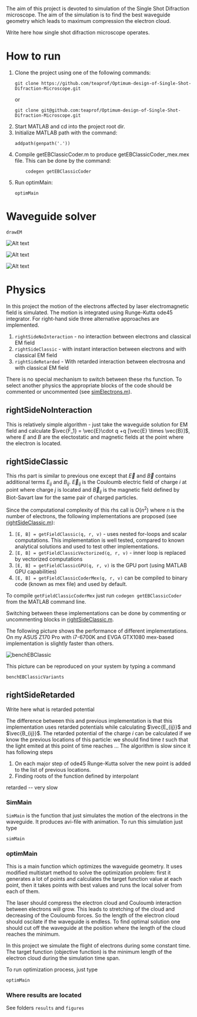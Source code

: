 The aim of this project is devoted to simulation of the Single Shot Difraction
microscope. The aim of the simulation is to find the best waveguide
geometry which leads to maximum compression the electron cloud.


Write here how single shot difraction microscope operates.


# How to run

1. Clone the project using one of the following commands:
    ```
    git clone https://github.com/teaprof/Optimum-design-of-Single-Shot-Difraction-Microscope.git
    ```
    or
    ```
    git clone git@github.com:teaprof/Optimum-design-of-Single-Shot-Difraction-Microscope.git
    ```
2. Start MATLAB and cd into the project root dir.
3. Initialize MATLAB path with the command:
    ```
    addpath(genpath('.'))
    ```
4. Compile getEBClassicCoder.m to produce getEBClassicCoder_mex.mex file. This can be done by the command:
    ```
        codegen getEBClassicCoder
    ```
5. Run optimMain:
    ```
    optimMain
    ```

# Waveguide solver


```
drawEM
```

![Alt text](figures/TM_00_01_mode_EzEr.png)

![Alt text](figures/TM_00_01_mode_EzHphi.png)

![Alt text](figures/TM_00_01_mode_3d.png)


# Physics

In this project the motion of the electrons affected by laser electromagnetic
field is simulated. The motion is integrated using Runge-Kutta ode45 integrator.
For right-hand side three alternative approaches are implemented.

1. `rightSideNoInteraction` - no interaction between electrons and classical EM field
2. `rightSideClassic` - with instant interaction between electrons and with classical EM field
3. `rightSideRetarded` - With retarded interaction between electrosna and with classical EM field

There is no special mechanism to switch between these rhs function. To select another physics
the appropriate blocks of the code should be commented or uncommented (see [simElectrons.m](./dynamics/sumElectrons.m)).


## rightSideNoInteraction
This is relatively simple algorithm - just take the waveguide solution for EM field and calculate 
$\vec{F_1} = \vec{E}\cdot q +q [\vec{E} \times \vec{B}]$,
where $E$ and $B$ are the electostatic and magnetic fields at the point where the electron is located.


## rightSideClassic

This rhs part is similar to previous one except that $\vec{E}$ and $\vec{B}$ contains additional terms $E_{ij}$ and $B_{ij}$. $\vec{E}_{ij}$ is the Couloumb electric field of charge $i$
at point where charge $j$ is located and $\vec{B}_{ij}$ is the magnetic field defined by Biot-Savart law for the same pair of charged particles.


Since the computational complexity of this rhs call is $O(n^2)$ where $n$ is the number of electrons, the following implementations
are proposed (see [rightSideClassic.m](./dynamics/rightSide/rightSideClassic.m)):
1. `[E, B] = getFieldClassic(q, r, v)` - uses nested for-loops and scalar computations. This implementation is well tested, compared to known analytical solutions and used
    to test other implementations.
2. `[E, B] = getFieldClassicVectorized(q, r, v)` - inner loop is replaced by vectorized computations
3. `[E, B] = getFieldClassicGPU(q, r, v)` is the GPU port (using MATLAB GPU capabilities)
4. `[E, B] = getFieldClassicCoderMex(q, r, v)` can be compiled to binary code (known as mex file) and used by default.

To compile `getFieldClassicCoderMex` just run `codegen getEBClassicCoder` from the MATLAB command line.

Switching between these implementations can be done by commenting or uncommenting blocks in [rightSideClassic.m](./dynamics/rightSide/rightSideClassic.m).

The following picture shows the performance of different implementations. On my ASUS Z170 Pro with i7-6700K and EVGA GTX1080 mex-based implementation
is slightly faster than others.

![benchEBClassic](./figures/benchEBclassic.png)

This picture can be reproduced on your system by typing a command
````
benchEBClassicVariants
````

## rightSideRetarded

Write here what is retarded potential

The difference between this and previous implementation is that this implementation uses retarded potentials while calculating $\vec{E_{ij}}$ and $\vec{B_{ij}}$.
The retarded potential of the charge $i$ can be calculated if we know the previous locations of this particle: we should find time $t$ such that the light emited at this point of time
reaches ... 
The algorithm is slow since it has following steps
1. On each major step of ode45 Runge-Kutta solver the new point is added to the list of previous locations. 
2. Finding roots of the function defined by interpolant

retarded -- very slow


### SimMain

`SimMain` is the function that just simulates the motion of the electrons in the waveguide. It produces avi-file with animation. To run this simulation just type
```
simMain
```

### optimMain

This is a main function which optimizes the waveguide geometry. It uses modified multistart method to solve the optimization problem: first it generates a lot of
points and calculates the target function value at each point, then it takes points with best values and runs the local solver from each of them.

The laser should compress the electron cloud and Couloumb interaction between electrons will grow. This leads to stretching of the cloud and decreasing
of the Couloumb forces. So the length of the electron cloud should oscilate if the waveguide is endless. To find optimal solution one should cut off the
waveguide at the position where the length of the cloud reaches the minimum. 

In this project we simulate the flight of electrons during some constant time. The target function (objective function) is the minimum length
of the electron cloud during the simulation time span.

To run optimization process, just type

```
optimMain
```


### Where results are located

See folders `results` and `figures`



